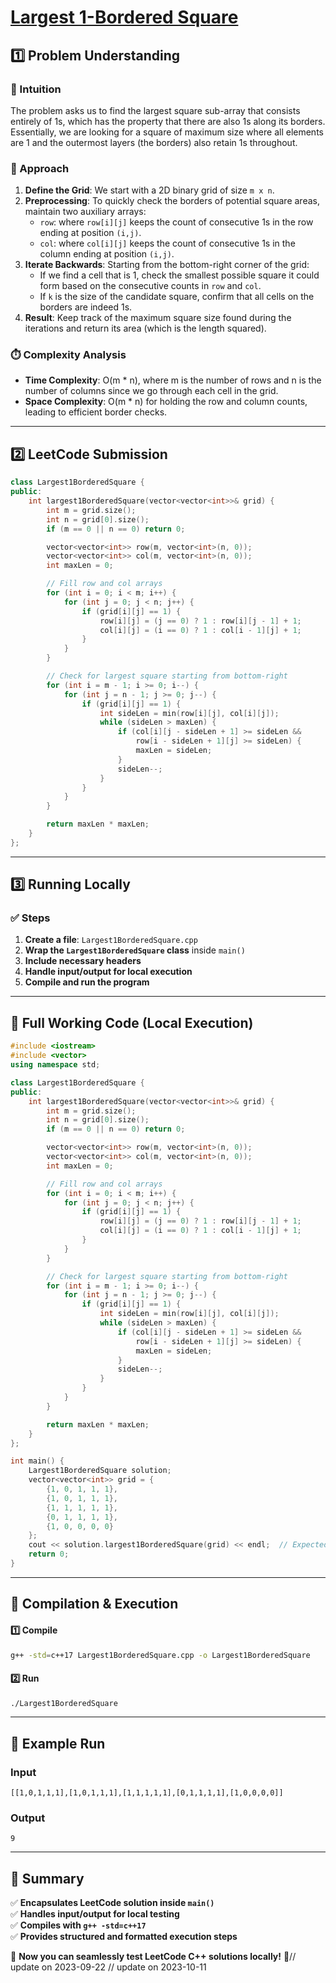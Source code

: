 # **[Largest 1-Bordered Square](https://leetcode.com/problems/largest-1-bordered-square/description/)**  

## **1️⃣ Problem Understanding**  
### **📌 Intuition**  
The problem asks us to find the largest square sub-array that consists entirely of 1s, which has the property that there are also 1s along its borders. Essentially, we are looking for a square of maximum size where all elements are 1 and the outermost layers (the borders) also retain 1s throughout.

### **🚀 Approach**  
1. **Define the Grid**: We start with a 2D binary grid of size `m x n`.
2. **Preprocessing**: To quickly check the borders of potential square areas, maintain two auxiliary arrays:
   - `row`: where `row[i][j]` keeps the count of consecutive 1s in the row ending at position `(i,j)`.
   - `col`: where `col[i][j]` keeps the count of consecutive 1s in the column ending at position `(i,j)`.
3. **Iterate Backwards**: Starting from the bottom-right corner of the grid:
   - If we find a cell that is 1, check the smallest possible square it could form based on the consecutive counts in `row` and `col`.
   - If `k` is the size of the candidate square, confirm that all cells on the borders are indeed 1s.
4. **Result**: Keep track of the maximum square size found during the iterations and return its area (which is the length squared).

### **⏱️ Complexity Analysis**  
- **Time Complexity**: O(m * n), where m is the number of rows and n is the number of columns since we go through each cell in the grid.
- **Space Complexity**: O(m * n) for holding the row and column counts, leading to efficient border checks.

---  

## **2️⃣ LeetCode Submission**  
```cpp
class Largest1BorderedSquare {
public:
    int largest1BorderedSquare(vector<vector<int>>& grid) {
        int m = grid.size();
        int n = grid[0].size();
        if (m == 0 || n == 0) return 0;

        vector<vector<int>> row(m, vector<int>(n, 0));
        vector<vector<int>> col(m, vector<int>(n, 0));
        int maxLen = 0;

        // Fill row and col arrays
        for (int i = 0; i < m; i++) {
            for (int j = 0; j < n; j++) {
                if (grid[i][j] == 1) {
                    row[i][j] = (j == 0) ? 1 : row[i][j - 1] + 1;
                    col[i][j] = (i == 0) ? 1 : col[i - 1][j] + 1;
                }
            }
        }

        // Check for largest square starting from bottom-right
        for (int i = m - 1; i >= 0; i--) {
            for (int j = n - 1; j >= 0; j--) {
                if (grid[i][j] == 1) {
                    int sideLen = min(row[i][j], col[i][j]);
                    while (sideLen > maxLen) {
                        if (col[i][j - sideLen + 1] >= sideLen && 
                            row[i - sideLen + 1][j] >= sideLen) {
                            maxLen = sideLen;
                        }
                        sideLen--;
                    }
                }
            }
        }

        return maxLen * maxLen;
    }
};
```  

---  

## **3️⃣ Running Locally**  
### **✅ Steps**  
1. **Create a file**: `Largest1BorderedSquare.cpp`  
2. **Wrap the `Largest1BorderedSquare` class** inside `main()`  
3. **Include necessary headers**  
4. **Handle input/output for local execution**  
5. **Compile and run the program**  

---  

## **📝 Full Working Code (Local Execution)**  
```cpp
#include <iostream>
#include <vector>
using namespace std;

class Largest1BorderedSquare {
public:
    int largest1BorderedSquare(vector<vector<int>>& grid) {
        int m = grid.size();
        int n = grid[0].size();
        if (m == 0 || n == 0) return 0;

        vector<vector<int>> row(m, vector<int>(n, 0));
        vector<vector<int>> col(m, vector<int>(n, 0));
        int maxLen = 0;

        // Fill row and col arrays
        for (int i = 0; i < m; i++) {
            for (int j = 0; j < n; j++) {
                if (grid[i][j] == 1) {
                    row[i][j] = (j == 0) ? 1 : row[i][j - 1] + 1;
                    col[i][j] = (i == 0) ? 1 : col[i - 1][j] + 1;
                }
            }
        }

        // Check for largest square starting from bottom-right
        for (int i = m - 1; i >= 0; i--) {
            for (int j = n - 1; j >= 0; j--) {
                if (grid[i][j] == 1) {
                    int sideLen = min(row[i][j], col[i][j]);
                    while (sideLen > maxLen) {
                        if (col[i][j - sideLen + 1] >= sideLen && 
                            row[i - sideLen + 1][j] >= sideLen) {
                            maxLen = sideLen;
                        }
                        sideLen--;
                    }
                }
            }
        }

        return maxLen * maxLen;
    }
};

int main() {
    Largest1BorderedSquare solution;
    vector<vector<int>> grid = {
        {1, 0, 1, 1, 1},
        {1, 0, 1, 1, 1},
        {1, 1, 1, 1, 1},
        {0, 1, 1, 1, 1},
        {1, 0, 0, 0, 0}
    };
    cout << solution.largest1BorderedSquare(grid) << endl;  // Expected output: 9
    return 0;
}
```  

---  

## **🔧 Compilation & Execution**  
#### **1️⃣ Compile**  
```bash
g++ -std=c++17 Largest1BorderedSquare.cpp -o Largest1BorderedSquare
```  

#### **2️⃣ Run**  
```bash
./Largest1BorderedSquare
```  

---  

## **🎯 Example Run**  
### **Input**  
```
[[1,0,1,1,1],[1,0,1,1,1],[1,1,1,1,1],[0,1,1,1,1],[1,0,0,0,0]]
```  
### **Output**  
```
9
```  

---  

## **📌 Summary**  
✅ **Encapsulates LeetCode solution inside `main()`**  
✅ **Handles input/output for local testing**  
✅ **Compiles with `g++ -std=c++17`**  
✅ **Provides structured and formatted execution steps**  

🚀 **Now you can seamlessly test LeetCode C++ solutions locally!** 🚀// update on 2023-09-22
// update on 2023-10-11

